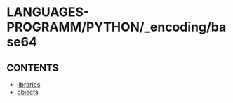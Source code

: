# LANGUAGES-PROGRAMM/PYTHON/_encoding/base64

## CONTENTS  
*	[libraries](libraries.md)  
*	[objects](objects.md)  






















